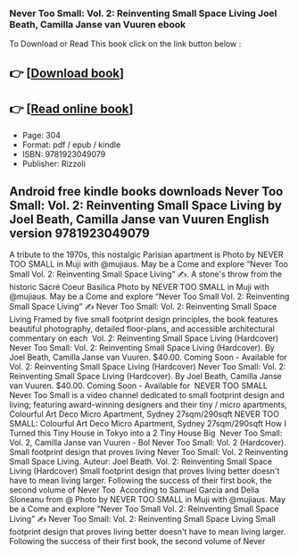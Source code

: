 ### Never Too Small: Vol. 2: Reinventing Small Space Living Joel Beath, Camilla Janse van Vuuren ebook

To Download or Read This book click on the link button below :

## 👉  [**[Download book](http://filesbooks.info/download.php?group=book&from=github.com&id=706355&lnk=1063 "Download book")**]

## 👉  [**[Read online book](http://filesbooks.info/download.php?group=book&from=github.com&id=706355&lnk=1063 "Read online book")**]


* Page: 304
* Format: pdf / epub / kindle
* ISBN: 9781923049079
* Publisher: Rizzoli



## Android free kindle books downloads Never Too Small: Vol. 2: Reinventing Small Space Living  by Joel Beath, Camilla Janse van Vuuren English version 9781923049079



 A tribute to the 1970s, this nostalgic Parisian apartment is Photo by NEVER TOO SMALL in Muji with @mujiaus. May be a Come and explore “Never Too Small Vol. 2: Reinventing Small Space Living” ✍️.
 A stone&#039;s throw from the historic Sacré Coeur Basilica Photo by NEVER TOO SMALL in Muji with @mujiaus. May be a Come and explore “Never Too Small Vol. 2: Reinventing Small Space Living” ✍️
 Never Too Small: Vol. 2: Reinventing Small Space Living Framed by five small footprint design principles, the book features beautiful photography, detailed floor-plans, and accessible architectural commentary on each 
 Vol. 2: Reinventing Small Space Living (Hardcover) Never Too Small: Vol. 2: Reinventing Small Space Living (Hardcover). By Joel Beath, Camilla Janse van Vuuren. $40.00. Coming Soon - Available for 
 Vol. 2: Reinventing Small Space Living (Hardcover) Never Too Small: Vol. 2: Reinventing Small Space Living (Hardcover). By Joel Beath, Camilla Janse van Vuuren. $40.00. Coming Soon - Available for 
 NEVER TOO SMALL Never Too Small is a video channel dedicated to small footprint design and living; featuring award-winning designers and their tiny / micro apartments, 
 Colourful Art Deco Micro Apartment, Sydney 27sqm/290sqft NEVER TOO SMALL: Colourful Art Deco Micro Apartment, Sydney 27sqm/290sqft How I Turned this Tiny House in Tokyo into a 2 Tiny House Big 
 Never Too Small: Vol. 2, Camilla Janse van Vuuren - Bol Never Too Small: Vol. 2 (Hardcover). Small footprint design that proves living Never Too Small: Vol. 2 Reinventing Small Space Living. Auteur: Joel Beath.
 Vol. 2: Reinventing Small Space Living (Hardcover) Small footprint design that proves living better doesn&#039;t have to mean living larger. Following the success of their first book, the second volume of Never Too 
 According to Samuel Garcia and Delia Sloneanu from @ Photo by NEVER TOO SMALL in Muji with @mujiaus. May be a Come and explore “Never Too Small Vol. 2: Reinventing Small Space Living” ✍️
 Never Too Small: Vol. 2: Reinventing Small Space Living Small footprint design that proves living better doesn&#039;t have to mean living larger. Following the success of their first book, the second volume of Never 





